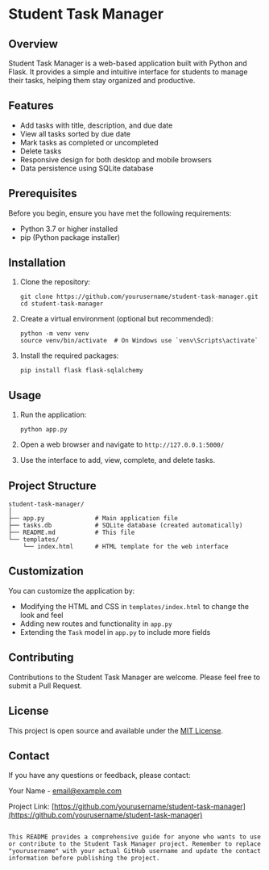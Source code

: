 # Student Task Manager

## Overview

Student Task Manager is a web-based application built with Python and Flask. It provides a simple and intuitive interface for students to manage their tasks, helping them stay organized and productive.

## Features

- Add tasks with title, description, and due date
- View all tasks sorted by due date
- Mark tasks as completed or uncompleted
- Delete tasks
- Responsive design for both desktop and mobile browsers
- Data persistence using SQLite database

## Prerequisites

Before you begin, ensure you have met the following requirements:

- Python 3.7 or higher installed
- pip (Python package installer)

## Installation

1. Clone the repository:
   ```
   git clone https://github.com/yourusername/student-task-manager.git
   cd student-task-manager
   ```

2. Create a virtual environment (optional but recommended):
   ```
   python -m venv venv
   source venv/bin/activate  # On Windows use `venv\Scripts\activate`
   ```

3. Install the required packages:
   ```
   pip install flask flask-sqlalchemy
   ```

## Usage

1. Run the application:
   ```
   python app.py
   ```

2. Open a web browser and navigate to `http://127.0.0.1:5000/`

3. Use the interface to add, view, complete, and delete tasks.

## Project Structure

```
student-task-manager/
│
├── app.py              # Main application file
├── tasks.db            # SQLite database (created automatically)
├── README.md           # This file
└── templates/
    └── index.html      # HTML template for the web interface
```

## Customization

You can customize the application by:

- Modifying the HTML and CSS in `templates/index.html` to change the look and feel
- Adding new routes and functionality in `app.py`
- Extending the `Task` model in `app.py` to include more fields

## Contributing

Contributions to the Student Task Manager are welcome. Please feel free to submit a Pull Request.

## License

This project is open source and available under the [MIT License](LICENSE).

## Contact

If you have any questions or feedback, please contact:

Your Name - email@example.com

Project Link: [https://github.com/yourusername/student-task-manager](https://github.com/yourusername/student-task-manager)
```

This README provides a comprehensive guide for anyone who wants to use or contribute to the Student Task Manager project. Remember to replace "yourusername" with your actual GitHub username and update the contact information before publishing the project.
